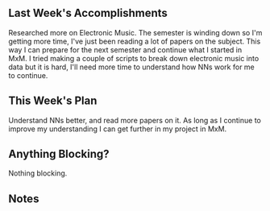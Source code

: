 ## Last Week's Accomplishments

Researched more on Electronic Music. The semester is winding down so I'm getting more time, I've just been reading a lot of papers on the subject.
This way I can prepare for the next semester and continue what I started in MxM.
I tried making a couple of scripts to break down electronic music into data but it is hard, I'll need more time to understand how NNs work for me to continue.

## This Week's Plan

Understand NNs better, and read more papers on it. As long as I continue to improve my understanding I can get further in my project in MxM. 

## Anything Blocking?

Nothing blocking. 

## Notes
